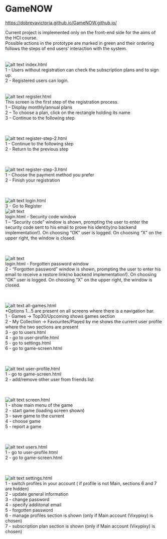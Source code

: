 # GameNOW
https://dobrevavictoria.github.io/GameNOW.github.io/

Current project is implemented only on the front-end side for the aims of the HCI course.  
Possible actions in the prototype are marked in green and their ordering follows the steps of end users’ interaction with the system.  
<br/>
<br/>
![alt text](https://i.ibb.co/Yhprgtn/gn1.png)
index.html  
1 - Users without registration can check the subscription plans and to sign up.  
2 - Registered users can login.  
<br/>
<br/>
![alt text](https://i.ibb.co/mvPsrMp/gn2.png)
register.html  
This screen is the first step of the registration process.  
1 – Display monthly/annual plans  
2 – To choose a plan, click on the rectangle holding its name  
3 – Continue to the following step  
<br/>
<br/>

![alt text](https://i.ibb.co/xYfJFsK/gn3.png)
register-step-2.html  
1 - Continue to the following step  
2 - Return to the previous step  
<br/>
<br/>

![alt text](https://i.ibb.co/q7Pw3Lt/gn4.png)
register-step-3.html  
1 - Choose the payment method you prefer  
2 - Finish your registration  
<br/>
<br/>

![alt text](https://i.ibb.co/yQ6RFym/gn5.png)
login.html  
3 - Go to Register   
![alt text](https://i.ibb.co/hyYtrrk/gn6.png)    
login.html  - Security code window  
1 – “Security code” window is shown, prompting the user to enter the security code sent to his email to prove his identity(no backend implementation!). On choosing “OK” user is logged. On choosing “X” on the upper right, the window is closed.  
<br/>
<br/>

![alt text](https://i.ibb.co/FJwHqQ5/gn7.png)  
login.html  - Forgotten password window  
2 - “Forgotten password” window is shown, prompting the user to enter his email to receive a restore link(no backend implementation!). On choosing “OK” user is logged. On choosing “X” on the upper right, the window is closed.  
<br/>
<br/>

![alt text](https://i.ibb.co/FwTKSJz/gn9.png)
all-games.html  
*Options 1...5 are present on all screens where there is a navigation bar.    
1 - Games -> Top30/Upcoming shows games section  
2 - My Collection -> Favourites/Played by me shows the current user profile where the two sections are present  
3 - go to users.html  
4 - go to user-profile.html  
5 - go to settings.html  
6 - go to game-screen.html  
<br/>
<br/>

![alt text](https://i.ibb.co/BTddMCr/gn11.png)
user-profile.html  
1 - go to game-screen.html  
2 - add/remove other user from friends list  
<br/>
<br/>

![alt text](https://i.ibb.co/bmzjLn2/g13.png)
screen.html  
1 - show main menu of the game  
2 - start game (loading screen shown)  
3 - save game to the current   
4 - choose game   
5 - report a game  
<br/>
<br/>

![alt text](https://i.ibb.co/mvckxv9/g14.png)
users.html  
1 - go to user-profile.html   
2 - go to game-screen.html  
<br/>
<br/>

![alt text](https://i.ibb.co/b3HQtT9/g15.png)
settings.html  
1 - switch profiles in your account ( if profile is not Main, sections 6 and 7 are hidden)  
2 - update general information  
3 - change password  
4 - specify addiitonal email  
5 - forgotten password  
6 - manage profiles section is shown (only if Main account (Vixypixy) is chosen)  
7 - subscription plan section is shown (only if Main account (Vixypixy) is chosen)  
<br/>
<br/>

